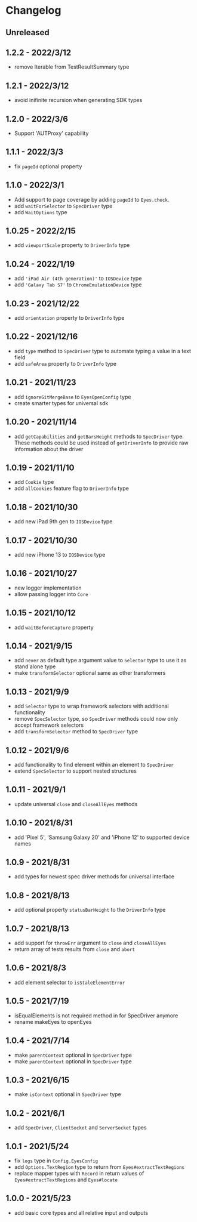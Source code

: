 # Changelog

## Unreleased


## 1.2.2 - 2022/3/12

- remove Iterable from TestResultSummary type

## 1.2.1 - 2022/3/12

- avoid inifinite recursion when generating SDK types

## 1.2.0 - 2022/3/6

- Support 'AUTProxy' capability

## 1.1.1 - 2022/3/3

- fix `pageId` optional property

## 1.1.0 - 2022/3/1

- Add support to page coverage by adding `pageId` to `Eyes.check`.
- add `waitForSelector` to `SpecDriver` type
- add `WaitOptions` type

## 1.0.25 - 2022/2/15

- add `viewportScale` property to `DriverInfo` type

## 1.0.24 - 2022/1/19

- add `'iPad Air (4th generation)'` to `IOSDevice` type
- add `'Galaxy Tab S7'` to `ChromeEmulationDevice` type

## 1.0.23 - 2021/12/22

- add `orientation` property to `DriverInfo` type

## 1.0.22 - 2021/12/16

- add `type` method to `SpecDriver` type to automate typing a value in a text field
- add `safeArea` property to `DriverInfo` type

## 1.0.21 - 2021/11/23

- add `ignoreGitMergeBase` to `EyesOpenConfig` type
- create smarter types for universal sdk

## 1.0.20 - 2021/11/14

- add `getCapabilities` and `getBarsHeight` methods to `SpecDriver` type. These methods could be used instead of `getDriverInfo` to provide raw information about the driver

## 1.0.19 - 2021/11/10

- add `Cookie` type
- add `allCookies` feature flag to `DriverInfo` type

## 1.0.18 - 2021/10/30

- add new iPad 9th gen to `IOSDevice` type

## 1.0.17 - 2021/10/30

- add new iPhone 13 to `IOSDevice` type

## 1.0.16 - 2021/10/27

- new logger implementation
- allow passing logger into `Core` 

## 1.0.15 - 2021/10/12

- add `waitBeforeCapture` property

## 1.0.14 - 2021/9/15

- add `never` as default type argument value to  `Selector` type to use it as stand alone type
- make `transformSelector` optional same as other transformers 

## 1.0.13 - 2021/9/9

- add `Selector` type to wrap framework selectors with additional functionality
- remove `SpecSelector` type, so `SpecDriver` methods could now only accept framework selectors
- add `transformSelector` method to `SpecDriver` type

## 1.0.12 - 2021/9/6

- add functionality to find element within an element to `SpecDriver`
- extend `SpecSelector` to support nested structures

## 1.0.11 - 2021/9/1

- update universal `close` and `closeAllEyes` methods

## 1.0.10 - 2021/8/31

- add 'Pixel 5', 'Samsung Galaxy 20' and 'iPhone 12' to supported device names

## 1.0.9 - 2021/8/31

- add types for newest spec driver methods for universal interface

## 1.0.8 - 2021/8/13

- add optional property `statusBarHeight` to the `DriverInfo` type

## 1.0.7 - 2021/8/13

- add support for `throwErr` argument to `close` and `closeAllEyes`
- return array of tests results from `close` and `abort`

## 1.0.6 - 2021/8/3

- add element selector to `isStaleElementError`

## 1.0.5 - 2021/7/19

- isEqualElements is not required method in for SpecDriver anymore
- rename makeEyes to openEyes

## 1.0.4 - 2021/7/14

- make `parentContext` optional in `SpecDriver` type
- make `parentContext` optional in `SpecDriver` type
## 1.0.3 - 2021/6/15

- make `isContext` optional in `SpecDriver` type

## 1.0.2 - 2021/6/1

- add `SpecDriver`, `ClientSocket` and `ServerSocket` types

## 1.0.1 - 2021/5/24

- fix `logs` type in `Config.EyesConfig`
- add `Options.TextRegion` type to return from `Eyes#extractTextRegions`
- replace mapper types with `Record` in return values of `Eyes#extractTextRegions` and `Eyes#locate`

## 1.0.0 - 2021/5/23

- add basic core types and all relative input and outputs
